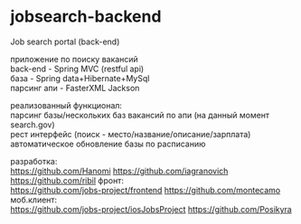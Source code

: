 # jobsearch-backend
Job search portal (back-end)

приложение по поиску вакансий\
back-end - Spring MVC (restful api)\
база - Spring data+Hibernate+MySql\
парсинг апи - FasterXML Jackson

реализованный функционал:\
парсинг базы/нескольких баз вакансий по апи (на данный момент search.gov)\
рест интерфейс (поиск - место/название/описание/зарплата)\
автоматическое обновление базы по расписанию

разработка:\
https://github.com/Hanomi
https://github.com/iagranovich
https://github.com/ribil
фронт:\
https://github.com/jobs-project/frontend
https://github.com/montecamo
моб.клиент:\
https://github.com/jobs-project/iosJobsProject
https://github.com/Posikyra
